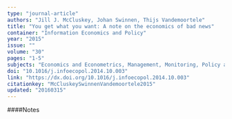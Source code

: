 ```yaml
---
type: "journal-article"
authors: "Jill J. McCluskey, Johan Swinnen, Thijs Vandemoortele"
title: "You get what you want: A note on the economics of bad news"
container: "Information Economics and Policy"
year: "2015"
issue: ""
volume: "30"
pages: "1-5"
subjects: "Economics and Econometrics, Management, Monitoring, Policy and Law"
doi: "10.1016/j.infoecopol.2014.10.003"
link: "https://dx.doi.org/10.1016/j.infoecopol.2014.10.003"
citationkey: "McCluskeySwinnenVandemoortele2015"
updated: "20160315"
---
```


####Notes
